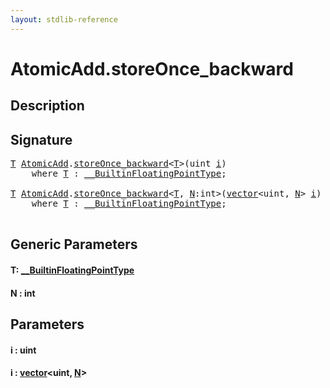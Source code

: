 ```yaml
---
layout: stdlib-reference
---
```


# AtomicAdd\.storeOnce\_backward

## Description





## Signature 

<pre>
<a href="storeonce_backward-5.html#typeparam-T" class="code_type">T</a> <a href="index.html" class="code_type">AtomicAdd</a>.<a href="storeonce_backward-5.html">storeOnce_backward</a>&lt;<a href="storeonce_backward-5.html#typeparam-T" class="code_type">T</a>&gt;(<span class="code_keyword">uint</span> <a href="storeonce_backward-5.html#decl-i" class="code_param">i</a>)
    <span class='code_keyword'>where</span> <a href="storeonce_backward-5.html#typeparam-T" class="code_type">T</a> : <a href="../../interfaces/0_builtinfloatingpointtype-029hm/index.html" class="code_type">__BuiltinFloatingPointType</a>;

<a href="storeonce_backward-5.html#typeparam-T" class="code_type">T</a> <a href="index.html" class="code_type">AtomicAdd</a>.<a href="storeonce_backward-5.html">storeOnce_backward</a>&lt;<a href="storeonce_backward-5.html#typeparam-T" class="code_type">T</a>, <a href="storeonce_backward-5.html#decl-N" class="code_var">N</a>:<span class="code_keyword">int</span>&gt;(<a href="../vector/index.html" class="code_type">vector</a>&lt;<span class="code_keyword">uint</span>, <a href="storeonce_backward-5.html#decl-N" class="code_var">N</a>&gt; <a href="storeonce_backward-5.html#decl-i" class="code_param">i</a>)
    <span class='code_keyword'>where</span> <a href="storeonce_backward-5.html#typeparam-T" class="code_type">T</a> : <a href="../../interfaces/0_builtinfloatingpointtype-029hm/index.html" class="code_type">__BuiltinFloatingPointType</a>;

</pre>

## Generic Parameters

####  <a id="typeparam-T"></a>T: [\_\_BuiltinFloatingPointType](../../interfaces/0_builtinfloatingpointtype-029hm/index)
####  <a id="decl-N"></a>N  : int

## Parameters

####  <a id="decl-i"></a>i  : uint
####  <a id="decl-i"></a>i  : [vector](../vector/index)\<uint, [N](../vector/index#decl-N)\>

